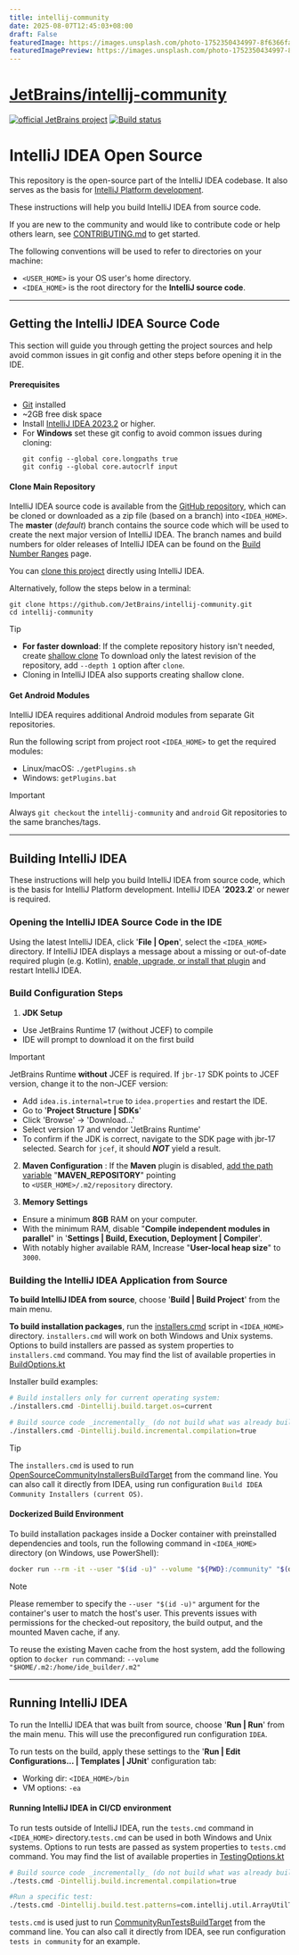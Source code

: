 ```yaml
---
title: intellij-community
date: 2025-08-07T12:45:03+08:00
draft: False
featuredImage: https://images.unsplash.com/photo-1752350434997-8f6366faa0c3?ixid=M3w0NjAwMjJ8MHwxfHJhbmRvbXx8fHx8fHx8fDE3NTQ1NDE4MTd8&ixlib=rb-4.1.0
featuredImagePreview: https://images.unsplash.com/photo-1752350434997-8f6366faa0c3?ixid=M3w0NjAwMjJ8MHwxfHJhbmRvbXx8fHx8fHx8fDE3NTQ1NDE4MTd8&ixlib=rb-4.1.0
---
```


# [JetBrains/intellij-community](https://github.com/JetBrains/intellij-community)

[![official JetBrains project](http://jb.gg/badges/official.svg)](https://github.com/JetBrains/.github/blob/main/profile/README.md) [![Build status](https://github.com/JetBrains/intellij-community/workflows/IntelliJ%20IDEA/badge.svg)](https://github.com/JetBrains/intellij-community/actions/workflows/IntelliJ_IDEA.yml)

# IntelliJ IDEA Open Source

This repository is the open-source part of the IntelliJ IDEA codebase.
It also serves as the basis for [IntelliJ Platform development](https://www.jetbrains.com/opensource/idea). 

These instructions will help you build IntelliJ IDEA from source code.

If you are new to the community and would like to contribute code or help others learn, see [CONTRIBUTING.md](https://github.com/JetBrains/intellij-community/blob/master/CONTRIBUTING.md) to get started.

The following conventions will be used to refer to directories on your machine:
* `<USER_HOME>` is your OS user's home directory.
* `<IDEA_HOME>` is the root directory for the **IntelliJ source code**.

___
## Getting the IntelliJ IDEA Source Code

This section will guide you through getting the project sources and help avoid common issues in git config and other steps before opening it in the IDE.

#### Prerequisites
- [Git](https://git-scm.com/) installed
- ~2GB free disk space
- Install [IntelliJ IDEA 2023.2](https://www.jetbrains.com/idea/download) or higher.
- For **Windows** set these git config to avoid common issues during cloning:
  ```
  git config --global core.longpaths true
  git config --global core.autocrlf input
  ```

#### Clone Main Repository

IntelliJ IDEA source code is available from the [GitHub repository](https://github.com/JetBrains/intellij-community), which can be cloned or downloaded as a zip file (based on a branch) into `<IDEA_HOME>`. 
The **master** (_default_) branch contains the source code which will be used to create the next major version of IntelliJ IDEA. 
The branch names and build numbers for older releases of IntelliJ IDEA can be found on the
[Build Number Ranges](https://plugins.jetbrains.com/docs/intellij/build-number-ranges.html) page.

You can [clone this project](https://www.jetbrains.com/help/idea/manage-projects-hosted-on-github.html#clone-from-GitHub) directly using IntelliJ IDEA. 

Alternatively, follow the steps below in a terminal:

   ```
   git clone https://github.com/JetBrains/intellij-community.git
   cd intellij-community
   ```

> [!TIP]
> - **For faster download**: If the complete repository history isn't needed, create [shallow clone](https://git-scm.com/docs/git-clone#Documentation/git-clone.txt---depthdepth)
> To download only the latest revision of the repository,  add `--depth 1` option after `clone`.
> - Cloning in IntelliJ IDEA also supports creating shallow clone.

#### Get Android Modules
IntelliJ IDEA requires additional Android modules from separate Git repositories.

Run the following script from project root `<IDEA_HOME>` to get the required modules:
- Linux/macOS: `./getPlugins.sh`
- Windows: `getPlugins.bat`

> [!IMPORTANT]
>
>  Always `git checkout` the `intellij-community` and `android` Git repositories to the same branches/tags.


---
## Building IntelliJ IDEA
These instructions will help you build IntelliJ IDEA from source code, which is the basis for IntelliJ Platform development.
IntelliJ IDEA '**2023.2**' or newer is required.

### Opening the IntelliJ IDEA Source Code in the IDE
Using the latest IntelliJ IDEA, click '**File | Open**', select the `<IDEA_HOME>` directory.
If IntelliJ IDEA displays a message about a missing or out-of-date required plugin (e.g. Kotlin),
[enable, upgrade, or install that plugin](https://www.jetbrains.com/help/idea/managing-plugins.html) and restart IntelliJ IDEA.


### Build Configuration Steps
1. **JDK Setup**
  - Use JetBrains Runtime 17 (without JCEF) to compile
  - IDE will prompt to download it on the first build
> [!IMPORTANT]
>
> JetBrains Runtime **without** JCEF is required. If `jbr-17` SDK points to JCEF version, change it to the non-JCEF version:
> - Add `idea.is.internal=true` to `idea.properties` and restart the IDE.
> - Go to '**Project Structure | SDKs**'
> - Click 'Browse' → 'Download...'
> - Select version 17 and vendor 'JetBrains Runtime'
> - To confirm if the JDK is correct, navigate to the SDK page with jbr-17 selected. Search for `jcef`, it should **_NOT_** yield a result.

2. **Maven Configuration** : If the **Maven** plugin is disabled, [add the path variable](https://www.jetbrains.com/help/idea/absolute-path-variables.html) "**MAVEN_REPOSITORY**" pointing to `<USER_HOME>/.m2/repository` directory.

3. **Memory Settings**
  - Ensure a minimum **8GB** RAM on your computer.
  - With the minimum RAM, disable "**Compile independent modules in parallel**" in '**Settings | Build, Execution, Deployment | Compiler**'.
  - With notably higher available RAM, Increase "**User-local heap size**" to `3000`.


### Building the IntelliJ IDEA Application from Source

**To build IntelliJ IDEA from source**, choose '**Build | Build Project**' from the main menu.

**To build installation packages**, run the [installers.cmd](installers.cmd) script in `<IDEA_HOME>` directory. `installers.cmd` will work on both Windows and Unix systems.
Options to build installers are passed as system properties to `installers.cmd` command.
You may find the list of available properties in [BuildOptions.kt](platform/build-scripts/src/org/jetbrains/intellij/build/BuildOptions.kt)

Installer build examples:
```bash
# Build installers only for current operating system:
./installers.cmd -Dintellij.build.target.os=current
```
```bash
# Build source code _incrementally_ (do not build what was already built before):
./installers.cmd -Dintellij.build.incremental.compilation=true
```

>[!TIP]
> 
> The `installers.cmd` is used to run [OpenSourceCommunityInstallersBuildTarget](build/src/OpenSourceCommunityInstallersBuildTarget.kt) from the command line.
You can also call it directly from IDEA, using run configuration `Build IDEA Community Installers (current OS)`.


#### Dockerized Build Environment
To build installation packages inside a Docker container with preinstalled dependencies and tools, run the following command in `<IDEA_HOME>` directory (on Windows, use PowerShell):
```bash
docker run --rm -it --user "$(id -u)" --volume "${PWD}:/community" "$(docker build --quiet . --target intellij_idea)"
```
> [!NOTE]
> 
> Please remember to specify the `--user "$(id -u)"` argument for the container's user to match the host's user.
> This prevents issues with permissions for the checked-out repository, the build output, and the mounted Maven cache, if any.
> 
To reuse the existing Maven cache from the host system, add the following option to `docker run` command:
`--volume "$HOME/.m2:/home/ide_builder/.m2"`

---
## Running IntelliJ IDEA
To run the IntelliJ IDEA that was built from source, choose '**Run | Run**' from the main menu. This will use the preconfigured run configuration `IDEA`.

To run tests on the build, apply these settings to the '**Run | Edit Configurations... | Templates | JUnit**' configuration tab:
* Working dir: `<IDEA_HOME>/bin`
* VM options:  `-ea`


#### Running IntelliJ IDEA in CI/CD environment

To run tests outside of IntelliJ IDEA, run the `tests.cmd` command in `<IDEA_HOME>` directory.`tests.cmd` can be used in both Windows and Unix systems.
Options to run tests are passed as system properties to `tests.cmd` command.
You may find the list of available properties in [TestingOptions.kt](platform/build-scripts/src/org/jetbrains/intellij/build/TestingOptions.kt)

```bash
# Build source code _incrementally_ (do not build what was already built before): `
./tests.cmd -Dintellij.build.incremental.compilation=true
```
```bash
#Run a specific test: 
./tests.cmd -Dintellij.build.test.patterns=com.intellij.util.ArrayUtilTest
```

`tests.cmd` is used just to run [CommunityRunTestsBuildTarget](build/src/CommunityRunTestsBuildTarget.kt) from the command line.
You can also call it directly from IDEA, see run configuration `tests in community` for an example.
